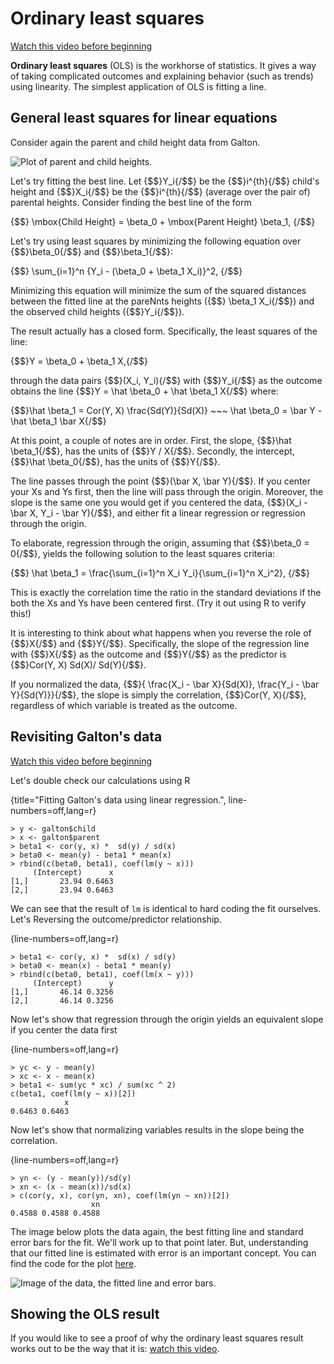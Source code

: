 # Ordinary least squares
[Watch this video before beginning](https://www.youtube.com/watch?v=LapyH7MG3Q4&list=PLpl-gQkQivXjqHAJd2t-J_One_fYE55tC&index=6)

**Ordinary least squares** (OLS) is the workhorse of statistics. It gives
a way of taking complicated outcomes and explaining behavior (such as trends)
using linearity. The simplest application of OLS is fitting a line.


## General least squares for linear equations
Consider again the parent and child height data from Galton.

![Plot of parent and child heights.](images/freqGalton.png)

Let's try fitting the best line.
Let {$$}Y_i{/$$} be the {$$}i^{th}{/$$} child's height and
{$$}X_i{/$$} be the {$$}i^{th}{/$$} (average over the pair of) parental heights.
Consider finding the best line of the form

{$$} \mbox{Child Height} = \beta_0 + \mbox{Parent Height} \beta_1, {/$$}

Let's try using least squares by minimizing the following equation
over {$$}\beta_0{/$$} and {$$}\beta_1{/$$}:

{$$}
\sum_{i=1}^n \{Y_i - (\beta_0 + \beta_1 X_i)\}^2,
{/$$}

Minimizing this equation will minimize the sum of the squared distances
between the fitted line at the pareNnts heights ({$$} \beta_1 X_i{/$$})
and the observed child heights ({$$}Y_i{/$$}).

The result actually has a closed form. Specifically, the least squares
of the line:

{$$}Y = \beta_0 + \beta_1 X,{/$$}

through the data pairs {$$}(X_i, Y_i){/$$} with {$$}Y_i{/$$} as the outcome obtains
the line {$$}Y = \hat \beta_0 + \hat \beta_1 X{/$$}
where:

{$$}\hat \beta_1 = Cor(Y, X) \frac{Sd(Y)}{Sd(X)} ~~~ \hat \beta_0 = \bar Y - \hat \beta_1 \bar X{/$$}

At this point, a couple of notes are in order.
First, the slope, {$$}\hat \beta_1{/$$}, has the units of {$$}Y / X{/$$}. Secondly,
the intercept, {$$}\hat \beta_0{/$$}, has the units of {$$}Y{/$$}.

The line passes through the point {$$}(\bar X, \bar Y){/$$}. If you center your
Xs and Ys first, then the line will pass through the origin. Moreover,
the slope is the same one you would get if you centered the data,
{$$}(X_i - \bar X, Y_i - \bar Y){/$$}, and either fit a linear regression
or regression through the origin.

To elaborate, regression through the origin, assuming that {$$}\beta_0 = 0{/$$},
yields the following solution to the least squares criteria:

{$$}
\hat \beta_1 = \frac{\sum_{i=1}^n X_i Y_i}{\sum_{i=1}^n X_i^2},
{/$$}

This is exactly the correlation time the
ratio in the standard deviations if
the both the Xs and Ys have been centered first. (Try it out using R to
verify this!)

It is interesting to think about what happens when you reverse the role of {$$}X{/$$}
and {$$}Y{/$$}. Specifically, the slope of the regression line with {$$}X{/$$}
as the outcome and {$$}Y{/$$} as the predictor is {$$}Cor(Y, X) Sd(X)/ Sd(Y){/$$}.

If you normalized the data,
{$$}\{ \frac{X_i - \bar X}{Sd(X)}, \frac{Y_i - \bar Y}{Sd(Y)}\}{/$$},
the slope is simply the correlation, {$$}Cor(Y, X){/$$}, regardless of which variable
is treated as the outcome.


## Revisiting Galton's data
[Watch this video before beginning](https://www.youtube.com/watch?v=O7cDyrjWBBc&index=7&list=PLpl-gQkQivXjqHAJd2t-J_One_fYE55tC)

Let's double check our calculations using R

{title="Fitting Galton's data using linear regression.", line-numbers=off,lang=r}
~~~
> y <- galton$child
> x <- galton$parent
> beta1 <- cor(y, x) *  sd(y) / sd(x)
> beta0 <- mean(y) - beta1 * mean(x)
> rbind(c(beta0, beta1), coef(lm(y ~ x)))
     (Intercept)      x
[1,]       23.94 0.6463
[2,]       23.94 0.6463
~~~

We can see that the result of `lm` is identical to hard coding the fit ourselves.
Let's Reversing the outcome/predictor relationship.

{line-numbers=off,lang=r}
~~~
> beta1 <- cor(y, x) *  sd(x) / sd(y)
> beta0 <- mean(x) - beta1 * mean(y)
> rbind(c(beta0, beta1), coef(lm(x ~ y)))
     (Intercept)      y
[1,]       46.14 0.3256
[2,]       46.14 0.3256
~~~

Now let's show that
regression through the origin yields an equivalent slope if you center the data first

{line-numbers=off,lang=r}
~~~
> yc <- y - mean(y)
> xc <- x - mean(x)
> beta1 <- sum(yc * xc) / sum(xc ^ 2)
c(beta1, coef(lm(y ~ x))[2])
            x
0.6463 0.6463
~~~

Now let's show that normalizing variables results in the slope being the correlation.

{line-numbers=off,lang=r}
~~~
> yn <- (y - mean(y))/sd(y)
> xn <- (x - mean(x))/sd(x)
> c(cor(y, x), cor(yn, xn), coef(lm(yn ~ xn))[2])
                  xn
0.4588 0.4588 0.4588
~~~

The image below plots the data again, the best fitting line and standard
error bars for the fit. We'll work up to that point later. But, understanding
that our fitted line is estimated with error is an important concept.
You can find the code for the plot [here](https://github.com/bcaffo/courses/blob/master/07_RegressionModels/01_03_ols/index.Rmd).

![Image of the data, the fitted line and error bars.](images/galton4.png)

## Showing the OLS result
If you would like to see a proof of why the ordinary least squares result works out to be the way that it is:
[watch this video](https://www.youtube.com/watch?v=COVQX8WZVA8&index=8&list=PLpl-gQkQivXjqHAJd2t-J_One_fYE55tC).
